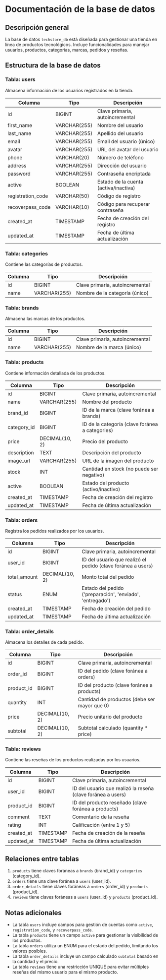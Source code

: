 # Documentación de la base de datos

## Descripción general
La base de datos `techstore_db` está diseñada para gestionar una tienda en línea de productos tecnológicos. Incluye funcionalidades para manejar usuarios, productos, categorías, marcas, pedidos y reseñas.

## Estructura de la base de datos

### Tabla: users
Almacena información de los usuarios registrados en la tienda.

| Columna | Tipo | Descripción |
|---------|------|-------------|
| id | BIGINT | Clave primaria, autoincremental |
| first_name | VARCHAR(255) | Nombre del usuario |
| last_name | VARCHAR(255) | Apellido del usuario |
| email | VARCHAR(255) | Email del usuario (único) |
| avatar | VARCHAR(255) | URL del avatar del usuario |
| phone | VARCHAR(20) | Número de teléfono |
| address | VARCHAR(255) | Dirección del usuario |
| password | VARCHAR(255) | Contraseña encriptada |
| active | BOOLEAN | Estado de la cuenta (activa/inactiva) |
| registration_code | VARCHAR(50) | Código de registro |
| recoverpass_code | VARCHAR(10) | Código para recuperar contraseña |
| created_at | TIMESTAMP | Fecha de creación del registro |
| updated_at | TIMESTAMP | Fecha de última actualización |

### Tabla: categories
Contiene las categorías de productos.

| Columna | Tipo | Descripción |
|---------|------|-------------|
| id | BIGINT | Clave primaria, autoincremental |
| name | VARCHAR(255) | Nombre de la categoría (único) |

### Tabla: brands
Almacena las marcas de los productos.

| Columna | Tipo | Descripción |
|---------|------|-------------|
| id | BIGINT | Clave primaria, autoincremental |
| name | VARCHAR(255) | Nombre de la marca (único) |

### Tabla: products
Contiene información detallada de los productos.

| Columna | Tipo | Descripción |
|---------|------|-------------|
| id | BIGINT | Clave primaria, autoincremental |
| name | VARCHAR(255) | Nombre del producto |
| brand_id | BIGINT | ID de la marca (clave foránea a brands) |
| category_id | BIGINT | ID de la categoría (clave foránea a categories) |
| price | DECIMAL(10, 2) | Precio del producto |
| description | TEXT | Descripción del producto |
| image_url | VARCHAR(255) | URL de la imagen del producto |
| stock | INT | Cantidad en stock (no puede ser negativo) |
| active | BOOLEAN | Estado del producto (activo/inactivo) |
| created_at | TIMESTAMP | Fecha de creación del registro |
| updated_at | TIMESTAMP | Fecha de última actualización |

### Tabla: orders
Registra los pedidos realizados por los usuarios.

| Columna | Tipo | Descripción |
|---------|------|-------------|
| id | BIGINT | Clave primaria, autoincremental |
| user_id | BIGINT | ID del usuario que realizó el pedido (clave foránea a users) |
| total_amount | DECIMAL(10, 2) | Monto total del pedido |
| status | ENUM | Estado del pedido ('preparación', 'enviado', 'entregado') |
| created_at | TIMESTAMP | Fecha de creación del pedido |
| updated_at | TIMESTAMP | Fecha de última actualización |

### Tabla: order_details
Almacena los detalles de cada pedido.

| Columna | Tipo | Descripción |
|---------|------|-------------|
| id | BIGINT | Clave primaria, autoincremental |
| order_id | BIGINT | ID del pedido (clave foránea a orders) |
| product_id | BIGINT | ID del producto (clave foránea a products) |
| quantity | INT | Cantidad de productos (debe ser mayor que 0) |
| price | DECIMAL(10, 2) | Precio unitario del producto |
| subtotal | DECIMAL(10, 2) | Subtotal calculado (quantity * price) |

### Tabla: reviews
Contiene las reseñas de los productos realizadas por los usuarios.

| Columna | Tipo | Descripción |
|---------|------|-------------|
| id | BIGINT | Clave primaria, autoincremental |
| user_id | BIGINT | ID del usuario que realizó la reseña (clave foránea a users) |
| product_id | BIGINT | ID del producto reseñado (clave foránea a products) |
| comment | TEXT | Comentario de la reseña |
| rating | INT | Calificación (entre 1 y 5) |
| created_at | TIMESTAMP | Fecha de creación de la reseña |
| updated_at | TIMESTAMP | Fecha de última actualización |

## Relaciones entre tablas

1. `products` tiene claves foráneas a `brands` (brand_id) y `categories` (category_id).
2. `orders` tiene una clave foránea a `users` (user_id).
3. `order_details` tiene claves foráneas a `orders` (order_id) y `products` (product_id).
4. `reviews` tiene claves foráneas a `users` (user_id) y `products` (product_id).

## Notas adicionales

- La tabla `users` incluye campos para gestión de cuentas como `active`, `registration_code`, y `recoverpass_code`.
- La tabla `products` tiene un campo `active` para gestionar la visibilidad de los productos.
- La tabla `orders` utiliza un ENUM para el estado del pedido, limitando los valores posibles.
- La tabla `order_details` incluye un campo calculado `subtotal` basado en la cantidad y el precio.
- La tabla `reviews` tiene una restricción UNIQUE para evitar múltiples reseñas del mismo usuario para el mismo producto.
